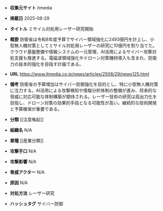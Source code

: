 - **収集元サイト**
itmedia

- **掲載日**
2025-08-29

- **タイトル**
ミサイル対処用レーザー研究開始

- **概要**
防衛省は令和8年度予算でサイバー領域強化に2493億円を計上し、小型無人機対策としてミサイル対処用レーザーの研究に10億円を割り当てた。クラウド基盤整備や情報システムの一元管理、AI活用によるサイバー攻撃対処支援も推進する。電磁波領域強化やドローン対策機材導入も含まれ、防衛力の抜本的強化を目指す計画である。

- **URL**
https://www.itmedia.co.jp/news/articles/2508/29/news125.html

- **備考**
防衛省の予算増加はサイバー防御強化を目的とし、特に小型無人機対策に注力する。AI活用による攻撃検知や情報分析体制の整備が進み、将来的な脅威に対応可能な体制構築が期待される。レーザー技術の研究は高出力化を目指し、ドローン対策の効果的手段となる可能性が高い。継続的な技術開発と予算確保が重要である。

- **分類**
[[注意喚起]]

- **組織名**
N/A

- **業種**
[[産業分類]]

- **攻撃手口**
N/A

- **攻撃影響**
N/A

- **脅威アクター**
N/A

- **原因**
N/A

- **対処方法**
レーザー研究

- **ハッシュタグ**
サイバー防御
